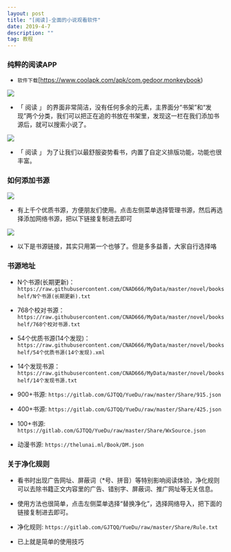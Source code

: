 ```yaml
---
layout: post
title: "[阅读]-全面的小说观看软件"
date: 2019-4-7
description: ""
tag: 教程
---
```


### 纯粹的阅读APP

* `软件下载`[https://www.coolapk.com/apk/com.gedoor.monkeybook)

![](/images/boke/Book/01.png)

* 「 阅读 」 的界面非常简洁，没有任何多余的元素，主界面分“书架”和“发现”两个分类，我们可以把正在追的书放在书架里，发现这一栏在我们添加书源后，就可以搜索小说了。

![](/images/boke/Book/02.png)

* 「 阅读 」 为了让我们以最舒服姿势看书，内置了自定义排版功能，功能也很丰富。

### 如何添加书源

![](/images/boke/Book/03.png)

* 有上千个优质书源，方便朋友们使用。点击左侧菜单选择管理书源，然后再选择添加网络书源，把以下链接复制进去即可

![](/images/boke/Book/04.png)

* 以下是书源链接，其实只用第一个也够了。但是多多益善，大家自行选择咯


### 书源地址

* N个书源(长期更新)：
`https://raw.githubusercontent.com/CNAD666/MyData/master/novel/bookshelf/N个书源(长期更新).txt`

* 768个校对书源：
`https://raw.githubusercontent.com/CNAD666/MyData/master/novel/bookshelf/768个校对书源.txt`

* 54个优质书源(14个发现)：
`https://raw.githubusercontent.com/CNAD666/MyData/master/novel/bookshelf/54个优质书源(14个发现).xml`

* 14个发现书源：
`https://raw.githubusercontent.com/CNAD666/MyData/master/novel/bookshelf/14个发现书源.txt`

* 900+书源:
`https://gitlab.com/GJTQQ/YueDu/raw/master/Share/915.json`

* 400+书源:
`https://gitlab.com/GJTQQ/YueDu/raw/master/Share/425.json` 

* 100+书源:
`https://gitlab.com/GJTQQ/YueDu/raw/master/Share/WxSource.json`

* 动漫书源:
`https://thelunai.ml/Book/DM.json`


### 关于净化规则
* 看书时出现广告网址、屏蔽词（*号、拼音）等特别影响阅读体验，净化规则可以去除书籍正文内容里的广告、错别字、屏蔽词、推广网址等无关信息。

* 使用方法也很简单，点击左侧菜单选择“替换净化”，选择网络导入，把下面的链接复制进去即可。

* 净化规则:
`https://gitlab.com/GJTQQ/YueDu/raw/master/Share/Rule.txt` 

* 已上就是简单的使用技巧
